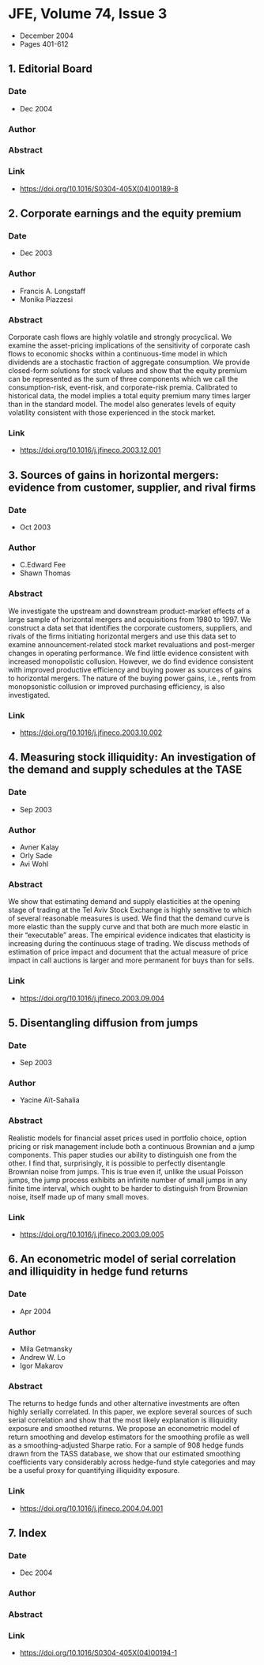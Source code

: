 # JFE, Volume 74, Issue 3
- December 2004
- Pages 401-612

## 1. Editorial Board
### Date
- Dec 2004
### Author
### Abstract

### Link
- https://doi.org/10.1016/S0304-405X(04)00189-8

## 2. Corporate earnings and the equity premium
### Date
- Dec 2003
### Author
- Francis A. Longstaff
- Monika Piazzesi
### Abstract
Corporate cash flows are highly volatile and strongly procyclical. We examine the asset-pricing implications of the sensitivity of corporate cash flows to economic shocks within a continuous-time model in which dividends are a stochastic fraction of aggregate consumption. We provide closed-form solutions for stock values and show that the equity premium can be represented as the sum of three components which we call the consumption-risk, event-risk, and corporate-risk premia. Calibrated to historical data, the model implies a total equity premium many times larger than in the standard model. The model also generates levels of equity volatility consistent with those experienced in the stock market.
### Link
- https://doi.org/10.1016/j.jfineco.2003.12.001

## 3. Sources of gains in horizontal mergers: evidence from customer, supplier, and rival firms
### Date
- Oct 2003
### Author
- C.Edward Fee
- Shawn Thomas
### Abstract
We investigate the upstream and downstream product-market effects of a large sample of horizontal mergers and acquisitions from 1980 to 1997. We construct a data set that identifies the corporate customers, suppliers, and rivals of the firms initiating horizontal mergers and use this data set to examine announcement-related stock market revaluations and post-merger changes in operating performance. We find little evidence consistent with increased monopolistic collusion. However, we do find evidence consistent with improved productive efficiency and buying power as sources of gains to horizontal mergers. The nature of the buying power gains, i.e., rents from monopsonistic collusion or improved purchasing efficiency, is also investigated.
### Link
- https://doi.org/10.1016/j.jfineco.2003.10.002

## 4. Measuring stock illiquidity: An investigation of the demand and supply schedules at the TASE
### Date
- Sep 2003
### Author
- Avner Kalay
- Orly Sade
- Avi Wohl
### Abstract
We show that estimating demand and supply elasticities at the opening stage of trading at the Tel Aviv Stock Exchange is highly sensitive to which of several reasonable measures is used. We find that the demand curve is more elastic than the supply curve and that both are much more elastic in their “executable” areas. The empirical evidence indicates that elasticity is increasing during the continuous stage of trading. We discuss methods of estimation of price impact and document that the actual measure of price impact in call auctions is larger and more permanent for buys than for sells.
### Link
- https://doi.org/10.1016/j.jfineco.2003.09.004

## 5. Disentangling diffusion from jumps
### Date
- Sep 2003
### Author
- Yacine Aı̈t-Sahalia
### Abstract
Realistic models for financial asset prices used in portfolio choice, option pricing or risk management include both a continuous Brownian and a jump components. This paper studies our ability to distinguish one from the other. I find that, surprisingly, it is possible to perfectly disentangle Brownian noise from jumps. This is true even if, unlike the usual Poisson jumps, the jump process exhibits an infinite number of small jumps in any finite time interval, which ought to be harder to distinguish from Brownian noise, itself made up of many small moves.
### Link
- https://doi.org/10.1016/j.jfineco.2003.09.005

## 6. An econometric model of serial correlation and illiquidity in hedge fund returns
### Date
- Apr 2004
### Author
- Mila Getmansky
- Andrew W. Lo
- Igor Makarov
### Abstract
The returns to hedge funds and other alternative investments are often highly serially correlated. In this paper, we explore several sources of such serial correlation and show that the most likely explanation is illiquidity exposure and smoothed returns. We propose an econometric model of return smoothing and develop estimators for the smoothing profile as well as a smoothing-adjusted Sharpe ratio. For a sample of 908 hedge funds drawn from the TASS database, we show that our estimated smoothing coefficients vary considerably across hedge-fund style categories and may be a useful proxy for quantifying illiquidity exposure.
### Link
- https://doi.org/10.1016/j.jfineco.2004.04.001

## 7. Index
### Date
- Dec 2004
### Author
### Abstract

### Link
- https://doi.org/10.1016/S0304-405X(04)00194-1

